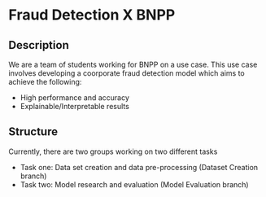 # Fraud Detection X BNPP
## Description
We are a team of students working for BNPP on a use case. This use case involves developing a coorporate fraud detection model which aims to achieve the following:
 - High performance and accuracy
 - Explainable/Interpretable results
## Structure
Currently, there are two groups working on two different tasks
 - Task one: Data set creation and data pre-processing (Dataset Creation branch)
 - Task two: Model research and evaluation (Model Evaluation branch)

